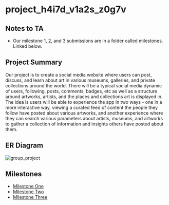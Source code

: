 # project_h4i7d_v1a2s_z0g7v

## Notes to TA

* Our milestone 1, 2, and 3 submissions are in a folder called milestones. Linked below.

## Project Summary

Our project is to create a social media website where users can post, discuss, and learn about art in various museums, galleries, and private collections around the world. There will be a typical social media dynamic of users, following, posts, comments, badges, etc as well as a structure around artworks, artists, and the places and collections art is displayed in. The idea is users will be able to experience the app in two ways - one in a more interactive way, viewing a curated feed of content the people they follow have posted about various artworks, and another experience where they can search various parameters about artists, museums, and artworks to gather a collection of information and insights others have posted about them.

## ER Diagram
![group_project](https://media.github.students.cs.ubc.ca/user/16566/files/82058e38-188f-4bb9-9698-8844a983ee12)

## Milestones
* [Milestone One](./milestones/CPSC%20304%20Project%20-%20Milestone%20One.pdf)
* [Milestone Two](./milestones/CPSC%20304%20Project%20-%20Milestone%20Two.pdf)
* [Milestone Three](./milestones/CPSC%20304%20Project%20-%20Milestone%20Three.pdf)
